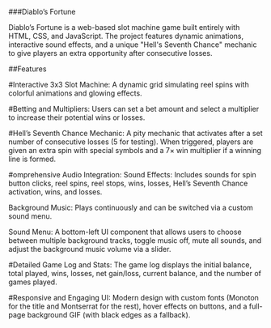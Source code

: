 ###Diablo’s Fortune

Diablo’s Fortune is a web-based slot machine game built entirely with HTML, CSS, and JavaScript. The project features dynamic animations, interactive sound effects, and a unique "Hell's Seventh Chance" mechanic to give players an extra opportunity after consecutive losses.

##Features

#Interactive 3x3 Slot Machine:
A dynamic grid simulating reel spins with colorful animations and glowing effects.

#Betting and Multipliers:
Users can set a bet amount and select a multiplier to increase their potential wins or losses.

#Hell’s Seventh Chance Mechanic:
A pity mechanic that activates after a set number of consecutive losses (5 for testing). When triggered, players are given an extra spin with special symbols and a 7× win multiplier if a winning line is formed.

#omprehensive Audio Integration:
Sound Effects: Includes sounds for spin button clicks, reel spins, reel stops, wins, losses, Hell’s Seventh Chance activation, wins, and losses.

Background Music: Plays continuously and can be switched via a custom sound menu.

Sound Menu: A bottom-left UI component that allows users to choose between multiple background tracks, toggle music off, mute all sounds, and adjust the background music volume via a slider.

#Detailed Game Log and Stats:
The game log displays the initial balance, total played, wins, losses, net gain/loss, current balance, and the number of games played.

#Responsive and Engaging UI:
Modern design with custom fonts (Monoton for the title and Montserrat for the rest), hover effects on buttons, and a full-page background GIF (with black edges as a fallback).
